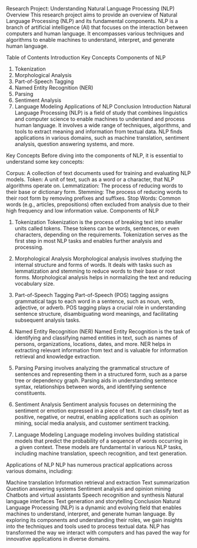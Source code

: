 Research Project: Understanding Natural Language Processing (NLP)
Overview
This research project aims to provide an overview of Natural Language Processing (NLP) and its fundamental components. NLP is a branch of artificial intelligence (AI) that focuses on the interaction between computers and human language. It encompasses various techniques and algorithms to enable machines to understand, interpret, and generate human language.

Table of Contents
Introduction
Key Concepts
Components of NLP
1. Tokenization
2. Morphological Analysis
3. Part-of-Speech Tagging
4. Named Entity Recognition (NER)
5. Parsing
6. Sentiment Analysis
7. Language Modeling
Applications of NLP
Conclusion
Introduction
Natural Language Processing (NLP) is a field of study that combines linguistics and computer science to enable machines to understand and process human language. It involves a wide range of techniques, algorithms, and tools to extract meaning and information from textual data. NLP finds applications in various domains, such as machine translation, sentiment analysis, question answering systems, and more.

Key Concepts
Before diving into the components of NLP, it is essential to understand some key concepts:

Corpus: A collection of text documents used for training and evaluating NLP models.
Token: A unit of text, such as a word or a character, that NLP algorithms operate on.
Lemmatization: The process of reducing words to their base or dictionary form.
Stemming: The process of reducing words to their root form by removing prefixes and suffixes.
Stop Words: Common words (e.g., articles, prepositions) often excluded from analysis due to their high frequency and low information value.
Components of NLP
1. Tokenization
Tokenization is the process of breaking text into smaller units called tokens. These tokens can be words, sentences, or even characters, depending on the requirements. Tokenization serves as the first step in most NLP tasks and enables further analysis and processing.

2. Morphological Analysis
Morphological analysis involves studying the internal structure and forms of words. It deals with tasks such as lemmatization and stemming to reduce words to their base or root forms. Morphological analysis helps in normalizing the text and reducing vocabulary size.

3. Part-of-Speech Tagging
Part-of-Speech (POS) tagging assigns grammatical tags to each word in a sentence, such as noun, verb, adjective, or adverb. POS tagging plays a crucial role in understanding sentence structure, disambiguating word meanings, and facilitating subsequent analysis tasks.

4. Named Entity Recognition (NER)
Named Entity Recognition is the task of identifying and classifying named entities in text, such as names of persons, organizations, locations, dates, and more. NER helps in extracting relevant information from text and is valuable for information retrieval and knowledge extraction.

5. Parsing
Parsing involves analyzing the grammatical structure of sentences and representing them in a structured form, such as a parse tree or dependency graph. Parsing aids in understanding sentence syntax, relationships between words, and identifying sentence constituents.

6. Sentiment Analysis
Sentiment analysis focuses on determining the sentiment or emotion expressed in a piece of text. It can classify text as positive, negative, or neutral, enabling applications such as opinion mining, social media analysis, and customer sentiment tracking.

7. Language Modeling
Language modeling involves building statistical models that predict the probability of a sequence of words occurring in a given context. These models are fundamental in various NLP tasks, including machine translation, speech recognition, and text generation.

Applications of NLP
NLP has numerous practical applications across various domains, including:

Machine translation
Information retrieval and extraction
Text summarization
Question answering systems
Sentiment analysis and opinion mining
Chatbots and virtual assistants
Speech recognition and synthesis
Natural language interfaces
Text generation and storytelling
Conclusion
Natural Language Processing (NLP) is a dynamic and evolving field that enables machines to understand, interpret, and generate human language. By exploring its components and understanding their roles, we gain insights into the techniques and tools used to process textual data. NLP has transformed the way we interact with computers and has paved the way for innovative applications in diverse domains.
